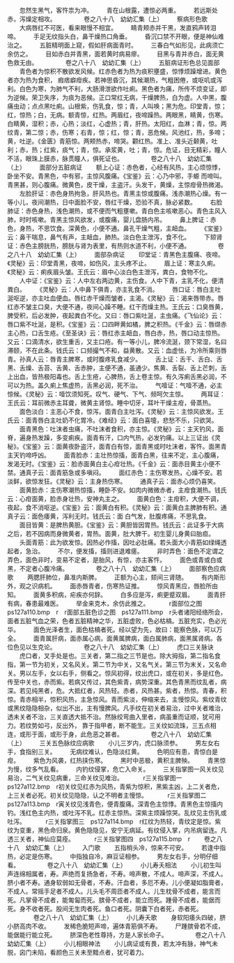 <!-- { "loadSidebar": true } -->
　　忽然生黑气，客忤祟为冲。
　　青在山根露，遭惊必两重。
　　若远斯处赤，泻燥定相攻。
　　
　　卷之八十八　幼幼汇集（上）
　　察病形色歌
　　大病唇红不可医，看来眼慢不相宜。
　　睛青颊赤并干黑，发直鸦声转泪啼。
　　手足无纹指头白，鼻干燥热口角垂。
　　昏沉口禁不开眼，便是神仙难治之。
　　五脏精明面上窥，假如肝病面青时。
　　三春白气如形见，此病须亡余仿之。
　　目如赤白并青黑，面若黄时病易瘳。
　　目黑与青并赤白，面无黄色救无由。
　　
　　卷之八十八　幼幼汇集（上）
　　五脏病证形色总见面部
　　青色者为惊积不散欲发风候。红赤色者为热为痰积壅盛，惊悸烦躁增进。黄色者亦为热为食积， 瘕痞癖疳疾。若神思昏沉，其候潮热，气粗困倦，或呕叽或泻利。白色为寒，为肺气不利，大肠滑泄欲作吐痢。黑色者为痛，所传不烦变证，即为逆候。荣卫失序，为痰为恶候。正口常红无病，干燥脾热，白为虚。人中黑，腹痛虫动；点点黑吐痢。山根紫，伤乳食，惊；青，人叫唤；黑为危。印堂青，惊；红，惊热；白，无病。额青惊，红热。两眉红，夜啼躁热。两眼黑，睛黄，伤寒。白睛黄，湿积；赤，心热；淡红，心虚热；青，肝热。太阳红，血淋；青，惊。两纹青，第二惊；赤，伤寒；右青，惊；红，惊；青，恶危候。风池红，热，多啼；黄，吐逆。《金匮》青筋惊。两颊热赤，啼哭。颧红热。准上、准头近颡黄，吐利；赤，热；红紫，痰气；青，惊。承浆黄，吐；青，惊。危证，目无精彩，瞳人不活，眼珠上膜赤，脉贯瞳人，俱死证也。
　　
　　卷之八十八　幼幼汇集（上）
　　面部分五脏病证
　　额上心证：赤色者，心经有风热，主心烦惊悸，卧坐不安。青黑色，中有邪，主惊风腹痛。《宝鉴》云：心乃中邪，手螈 而啼叫。青黑甚，则心腹痛。微黄色，皮干燥，主盗汗。头发干，黄燥，主惊疳骨热微渴。
　　左脸肝证：赤色身热拘急，肝风热也。青黑主惊或腹痛。浅赤潮热心燥。有一等小儿，夜间潮热，日中面脸不安，唇红干燥，恐验不真，脉必紧数。
　　右脸肺证：赤色身热，浅色潮热，或不便而气粗壅嗽。青白色主咳嗽恶心。青色主风入肺，时时咳嗽。青黑主惊风欲发，或腹痛，婴儿盘肠内吊。
　　鼻上脾证：赤色，身热，不思饮食。深黄色，小便不通。鼻孔干燥气粗，主衄血。
　　《宝鉴》云：鼻干喘息，鼻气有声，主衄血，肺热。淡白色主泄泻，食不化。
　　下颏肾证：赤色主膀胱热，膀胱与肾为表里，有热则水道不利，小便不通。
　　
　　卷之八十八　幼幼汇集（上）
　　面部杂病证
　　印堂证：青黑色主腹痛、夜啼。《灵秘》云：印堂青黑，夜啼，如伤风，主头疼不止。
　　眉上证：寒主久痢。《灵秘》云：痢疾眉头皱。王氏云：眉中心淡白色主泄泻，粪白，食物不化。
　　人中证：《宝鉴》云：人中左右两边黄，主伤食。人中下青，主乳不化，便清粪白。
　　《灵秘》云：人中鼻下俱青，亦主乳食不消。
　　唇口证：唇白主吐涎呕逆，亦主吐血便血。唇红赤干燥而皱者，主渴。《灵秘》云：渴来唇带赤。唇红赤不皱主口臭，大便不通，夜间心躁不睡。红干而燥主热。王氏云：口臭唇黄，脾受积，后必发肿，夜起粪白不化。又曰：唇口紫吐涎，主虫痛。《飞仙论》云：唇口紫不吐涎，是积。《宝鉴》云：口四畔黄如橘，脾之积热。《千金》云：唇缬赤主心热，口舌生疮。《至圣诀》云：唇红赤主衄血，唇白赤，热，唇口动主惊热。又云：口滴清水，欲生重舌，又主口疮。有一等小儿，脾冷流涎，颈下常湿，名曰滞颐，不在此条。钱氏云：口频撮气不和，益黄散。又云：血虚怯，为冷所乘则唇青。孙真人云：唇青主脾寒，或时腹疼乳食减少。
　　舌上证：舌干、舌白、舌黑、舌燥、舌苔、舌黄、舌赤肿，主便不通，虽通少。焦黄、舌裂、舌上芒刺，舌上出血，皆热极阳毒也。舌上生疮，心脾热，舌上卷主惊。有久泻痢舌黑必润，不可以为热。盖久痢上焦虚热，舌黑必润，死不治。
　　气噎证：气噎不通，必主惊候。《灵秘》云：噎饮须知死。叹气、硬气、下气、频呵欠主惊。
　　两耳证：王氏云：耳前微赤主耳聋，微黄主肾惊。睡中切牙，耳叶干燥主疳，骨蒸热。
　　面色淡白：主恶心不食，惊泻。面青白主吐泻。《灵秘》云：主惊风欲发。王氏云：面青唇白主吐奶不化胃冷。《难经》云：面白喜嚏，悲愁不乐，只欲哭。
　　面青黑色：吐沫者虫痛，不吐沫者食积，亦主惊。《灵秘》云：主天钓风，面脊，遍身热发躁，多变痢疾。面青有汗，口内气热，必发钓痛。以上三证出《灵秘》。《宝鉴》云：面黄夜卧盗汗，面青白有惊，面青黑或时吐沫者，客忤。面黑青主天钓啼呼凶。
　　面青脸赤：主壮热惊搐，面青白黑，往来不定，主心腹痛，发渴无时。《宝鉴》云：脸赤面黄白主心疳壮热。《千金》云：面赤目黄主小便不禁。通真子云：面青筋急或多嗔闷。
　　面红赤色：主伤寒发热，心燥不安。若淡鲜，欲惊发狂。《灵秘》云：主身热伤寒。
　　通真子云：面赤心烦仍喜笑。
　　面黄脸赤：主伤寒潮热惊搐，睡卧不安。如肉内微微赤者，主疳食潮热。钱氏云：心疳面黄，脸赤身壮热，安神丸主之。
　　面黄白色：主疳积，大便不调，夜起，食不消呕逆。《宝鉴》云：面黄白有积。《灵秘》云：面黄白主脾肺有积。通真子云：面色痿黄，泻利无时。钱氏云：面 白气发，肚腹疼痛，不思乳食。
　　面目皆黄：是脾热黄胆。《宝鉴》云：黄胆皆因胃热。钱氏云：此证多于大病之后，若不因病而身微黄者，胃热。面黄，肚大脾干。初生婴儿身黄曰胎疸。
　　头面青筋：此为欲发惊。因热必作搐，因吐必肚痛。若头面大小青筋如绿绳透起者，急治。
　　不尔，便发搐，搐则进退难瘥。
　　非时弄色：面色不定谓之弄色，面色非时，变易不定者，是胎风，有惊，亦主客忤。
　　面色或青或白或黑，不定者心腹冷痛。
　　
　　卷之八十八　幼幼汇集（上）
　　面部察色应病歌
　　两腮肝肺位，鼻准内斯脾。
　　正额为心主，颏间三肾随。
　　有内斯形外，观之识病机。
　　面赤唇青者，伤寒热证推。
　　惊风青黑应，唇脸所由知。
　　面黄多积病，疟疾亦何辞。
　　白多应是泻，痢更蹙双眉。
　　面青肝有病，春患最难医。
　　举金来克木，余仿此推之。
　　　r面部位之图　ps127a110.bmp　r　r面部五脏色诊之图　ps127a111.bmp　r头者诸阳经络所会，面者五脏气血之荣，色者五脏精神之华，五脏虚败，色必枯槁。五脏充实，色必光华。
　　面色光泽者生，面色枯槁者死。经以望为先，故曰：能察色脉，可以万全。
　　面青属肝病，面赤属心病，面黄属脾病，面白属肺病，面黑属肾病。各位色见以生克论。
　　
　　卷之八十八　幼幼汇集（上）
　　虎口三关脉诀
　　虎口者，叉手处是也。三关者，第二指之三节是也。除大拇指，第二指名食指，第一节为初关，又名风关。第二节为中关，又名气关。第三节为末关，又名命关。男以左手，女以右手，侧看之。惊风初得，纹出虎口，或在初关，多是红色。传至中关也，赤而紫。若病又传过，其色紫青，病势深重。其色青黑而纹乱者，病深。若见纯黑者，危。大抵红者，风热轻。赤者，风热甚。紫者，热惊。青春，积惊。青赤相半，惊积风热，主急惊风。青而紫淡，伸缩来去，主慢惊风。紫纹青纹或黑纹隐隐相杂，似出不出，主有慢脾风。凡手纹在初关者易治，过中关者难治，透未关者不治，三关直透大抵不治。然脉绞弯曲入里者，病虽重而证顺，犹可用力。若纹势如弓，反出外， 靠于指甲者，断不能生。三关纹如流珠，三五点相连，或形于面，或形于身，此危恶之甚者。
　　
　　卷之八十八　幼幼汇集（上）
　　三关五色脉纹应病歌
　　小儿三岁内，虎口脉须参。
　　男左女右手，食指别三关。
　　无病纹难认，色隐淡红黄。
　　色明应有患，青惊白是疳。
　　紫色为风袭，红热挟伤寒。
　　黑时中恶极，黄积主脾殃。
　　青黑惊为慢，纹多气乱看。
　　内钓纹侵掌，危亡入命关。
　　三关指掌图一风关纹见易治，二气关纹见病重，三命关纹见难治。
　　　r三关指掌图一　ps127a112.bmp　r初关纹见红赤为风热，青紫为惊积，黑紫主凶，上二关者危，上三关者必死。初关纹见隐隐，认之不明者主慢惊。
　　　r三关指掌图二　ps127a113.bmp　r寅关纹见浅青色，便青腹痛。深青色主惊悸。青黑色主惊搐内钓。浅红色主内热，或吐泻不乳。红赤主惊热。深紫主烦躁惊哭。乱纹见主伤乳或吐泻。
　　　r三关指掌图三　ps127a114.bmp　r红纹为热轻，青纹定是惊。紫纹为变重，黑色命归泉。黄色隐隐见，安宁无病延。有纹侵入掌，内吊病留连。凡透三关者，神仙应莫痊。
　　　r三关指掌图四　ps127a115.bmp　r
　　卷之八十八　幼幼汇集（上）
　　入门歌
　　五指梢头冷，惊来不可安。
　　若逢中指热，必定是伤寒。
　　中指独自冷，麻豆证相参。
　　男左女右手，分明仔细看。
　　
　　卷之八十八　幼幼汇集（上）
　　小儿寿夭相法
　　小儿初生叫声连绵相属者，寿。声绝而复扬急者，不寿。啼声散，不成人。啼声深，不成人。脐小者不寿。通身软弱如无骨者，不寿。汗血者，多厄不寿。儿小便凝如脂膏者，不成人。常摇手足者不成人。儿头毛不周匝者不成人。儿生枕骨不成者，能言而死。凡掌骨不成者，能匍匐而死。膑骨不成者，能立而死。踵骨不成者，能倨而死。身不收者死。股间无生肉者死。鱼口者死。阴囊下白者死，赤者死。
　　
　　卷之八十八　幼幼汇集（上）
　　小儿寿夭歌
　　身软阳痿头四破，脐小脐高肉不收。
　　发稀色脆短声啼，遍体青筋俱不寿。
　　尸踵膑骨若不成，能倨能行能立死。
　　脐深色老性尊持，方是人家长命子。
　　
　　卷之八十八　幼幼汇集（上）
　　小儿相眼神法
　　小儿病证或有畏，若太冲有脉，神气未脱，囟门未陷，看颜色三关未至黯点者，犹可着力。
